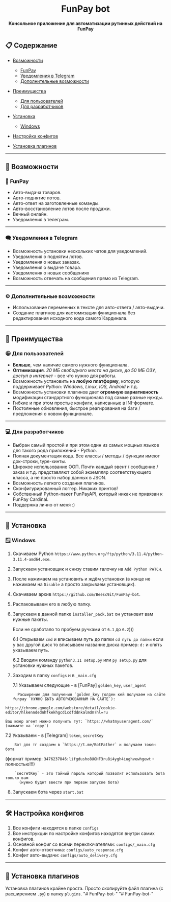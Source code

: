 <h1 align="center"> FunPay bot</h1>
<h4 align="center">Консольное приложение для автоматизации рутинных действий на FunPay</h4>

## :clipboard: **Содержание**

- [Возможности](#robot-возможности)
  - [FunPay](#shopping_cart-funpay)
  - [Уведомления в Telegram](#left_speech_bubble-уведомления-в-telegram)
  - [Дополнительные возможности](#gear-дополнительные-возможности)

- [Преимущества](#1st_place_medal-преимущества)
  - [Для пользователей](#grinning-для-пользователей)
  - [Для разработчиков](#computer-для-разработчиков)

- [Установка](#robot-установка)
  - [Windows](#window-windows) 
- [Настройка конфигов](#hammer_and_wrench-настройка-конфигов)
- [Установка плагинов](#electric_plug-установка-плагинов)

------------------------------------------
## :robot: **Возможности**

### :shopping_cart: **FunPay**

- Авто-выдача товаров.
- Авто-поднятие лотов.
- Авто-ответ на заготовленные команды.
- Авто-восстановление лотов после продажи.
- Вечный онлайн.
- Уведомления в телеграм.
-----------------------------
### :left_speech_bubble: **Уведомления в Telegram**

- Возможность установки нескольких чатов для уведомлений.
- Уведомления о поднятии лотов.
- Уведомления о новых заказах.
- Уведомления о выдаче товара.
- Уведомления о новых сообщениях
- Возможность отвечать на сообщения прямо из Telegram.
------------------------------------------
### :gear: **Дополнительные возможности**

- Использование переменных в тексте для авто-ответа / авто-выдачи.
- Создание плагинов для кастомизации функционала без редактирования исходного кода самого Кардинала.
------------------------------------------
## :1st_place_medal: **Преимущества**

### :grinning: **Для пользователей**

- **Больше**, чем наличие самого нужного функционала.
- **Оптимизация**. _20 МБ свободного места на диске, до 50 МБ ОЗУ, доступ в интернет_ - все что нужно для работы.
- Возможность установить на **любую платформу**, которую поддерживает _Python: Windows, Linux, IOS, Android_ и т.д.
- Возможность установки плагинов дает **огромную вариативность** модификации стандартного функционала под самые разные нужды.
- Гибкие и при этом простые конфиги, написанные в INI-формате.
- Постоянные обновления, быстрое реагирования на баги / предложения о новом функционале.
------------------------------------------
### :computer: **Для разработчиков**

- Выбран самый простой и при этом один из самых мощных языков для такого рода приложений - _Python_.
- Полная документация кода. Все классы / методы / функции имеют док-строки, type-хинты.
- Широкое использование ООП. Почти каждый эвент / сообщение / заказ и т.д. представляют собой экземпляр соответствующего класса, а не просто набор данных в JSON.
- Возможность легкого создания плагинов.
- Сконфигурированный логгер. Никаких принтов!
- Собственный Python-пакет FunPayAPI, который никак не привязан к FunPay Cardinal.
- Поддержка лично от меня :)
------------------------------------------
## :robot: Установка 

### :window: Windows

1. Скачиваем Python `https://www.python.org/ftp/python/3.11.4/python-3.11.4-amd64.exe`.
2. Запускаем установщик и снизу ставим галочку на `Add Python PATCH`.
3. После нажимаем на установить и ждём установки (в конце не нажимаем на `Disable` а просто закрываем установщик).
4. Скачиваем архив `https://github.com/Beesc9it/FunPay-bot`.
5. Распаковываем его в любую папку.
6. Запускаем в данной папке `installer_pack.bat` он установит вам нужные пакеты.

   Если не сработало то пробуем ручками от `6.1` до `6.2`)))
   
   6.1 Открываем `cmd` и вписываем путь до папки `cd путь до папки` если у вас другой диск то вписываем название диска пример: `d:` и опять указываем путь.

   6.2 Вводим команду `python3.11 setup.py` или `py setup.py` для установки нужных пакетов.
   

7. Заходим в папку `configs` и в `_main.cfg`

   7.1 Указываем следующие - в [FunPay] `golden_key`, `user_agent`
   
         Расширение для получения `golden_key голден кей получаем на сайте funpay `НУЖНО БЫТЬ АВТОРИЗОВАННЫМ НА САЙТЕ`):
  `https://chrome.google.com/webstore/detail/cookie-editor/hlkenndednhfkekhgcdicdfddnkalmdm?hl=ru`

    Ваш юзер агент можно получить тут: `https://whatmyuseragent.com/` (нажмите на `copy`)

   7.2 Указываем - в [Telegram] `token`, `secretKey`
   
        Бот для тг создаем в `https://t.me/BotFather` и получаем токен бота
  (формат пример: `3476237846:lifgdusho8UGHF3ru8i4ygh4iughvewhgewt` - полностью!!!)
  
        `secretKey` - это тайный пароль который позволит использовать бота только вам
          (нужно будет ввести при первом запуске бота)
   
   8. Запускаем бота через `start.bat`
------------------------------------------
## :hammer_and_wrench: Настройка конфигов

1. Все конфиги находятся в папке `configs`
2. Все инструкции по настройке конфигов находятся внутри самих конфигов.
3. Основной конфиг со всеми переключателями: `configs/_main.cfg`
4. Конфиг авто-ответчика: `configs/auto_response.cfg`
5. Конфиг авто-выдачи: `configs/auto_delivery.cfg`
------------------------------------------
## :electric_plug: Установка плагинов
Установка плагинов крайне проста. Просто скопируйте файл плагина (с расширением `.py`) в папку `plugins`.
"# FunPay-bot-" 
"# FunPay-bot-" 
